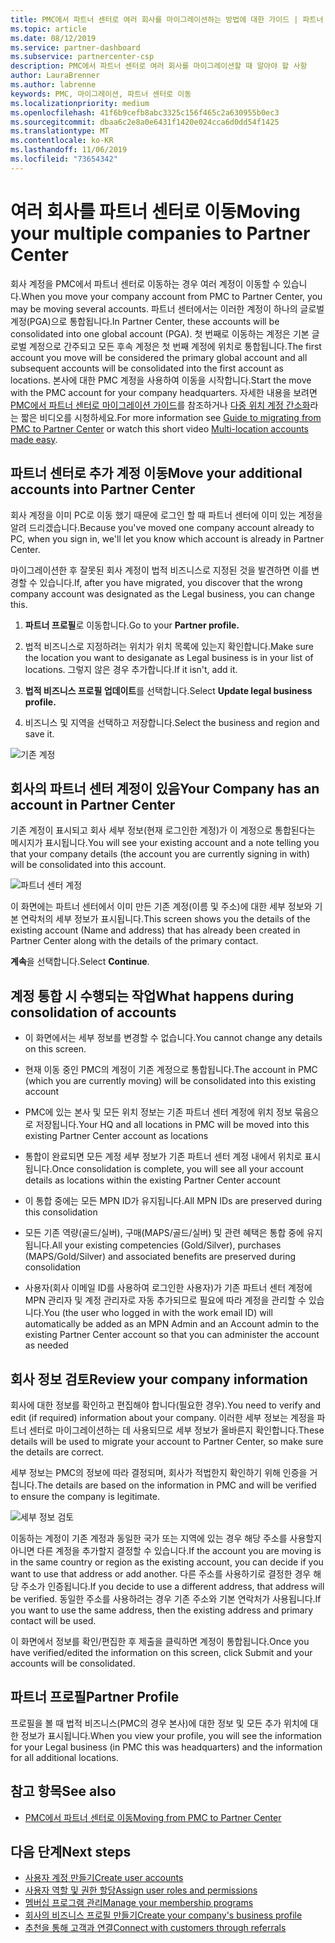 ```yaml
---
title: PMC에서 파트너 센터로 여러 회사를 마이그레이션하는 방법에 대한 가이드 | 파트너 센터
ms.topic: article
ms.date: 08/12/2019
ms.service: partner-dashboard
ms.subservice: partnercenter-csp
description: PMC에서 파트너 센터로 여러 회사를 마이그레이션할 때 알아야 할 사항
author: LauraBrenner
ms.author: labrenne
keywords: PMC, 마이그레이션, 파트너 센터로 이동
ms.localizationpriority: medium
ms.openlocfilehash: 41f6b9cefb8abc3325c156f465c2a630955b0ec3
ms.sourcegitcommit: dbaa6c2e8a0e6431f1420e024cca6d0dd54f1425
ms.translationtype: MT
ms.contentlocale: ko-KR
ms.lasthandoff: 11/06/2019
ms.locfileid: "73654342"
---
```

# <a name="moving-your-multiple-companies-to-partner-center"></a><span data-ttu-id="22d7f-104">여러 회사를 파트너 센터로 이동</span><span class="sxs-lookup"><span data-stu-id="22d7f-104">Moving your multiple companies to Partner Center</span></span>

<span data-ttu-id="22d7f-105">회사 계정을 PMC에서 파트너 센터로 이동하는 경우 여러 계정이 이동할 수 있습니다.</span><span class="sxs-lookup"><span data-stu-id="22d7f-105">When you move your company account from PMC to Partner Center, you may be moving several accounts.</span></span> <span data-ttu-id="22d7f-106">파트너 센터에서는 이러한 계정이 하나의 글로벌 계정(PGA)으로 통합됩니다.</span><span class="sxs-lookup"><span data-stu-id="22d7f-106">In Partner Center, these accounts will be consolidated into one global account (PGA).</span></span> <span data-ttu-id="22d7f-107">첫 번째로 이동하는 계정은 기본 글로벌 계정으로 간주되고 모든 후속 계정은 첫 번째 계정에 위치로 통합됩니다.</span><span class="sxs-lookup"><span data-stu-id="22d7f-107">The first account you move will be considered the primary global account and all subsequent accounts will be consolidated into the first account as locations.</span></span> <span data-ttu-id="22d7f-108">본사에 대한 PMC 계정을 사용하여 이동을 시작합니다.</span><span class="sxs-lookup"><span data-stu-id="22d7f-108">Start the move with the PMC account for your company headquarters.</span></span> <span data-ttu-id="22d7f-109">자세한 내용을 보려면 [PMC에서 파트너 센터로 마이그레이션 가이드](guide-to-migration.md)를 참조하거나 [다중 위치 계정 간소화](https://vimeo.com/290335248)라는 짧은 비디오를 시청하세요.</span><span class="sxs-lookup"><span data-stu-id="22d7f-109">For more information see [Guide to migrating from PMC to Partner Center](guide-to-migration.md) or watch this short video [Multi-location accounts made easy](https://vimeo.com/290335248).</span></span>

## <a name="move-your-additional-accounts-into-partner-center"></a><span data-ttu-id="22d7f-110">파트너 센터로 추가 계정 이동</span><span class="sxs-lookup"><span data-stu-id="22d7f-110">Move your additional accounts into Partner Center</span></span> 

<span data-ttu-id="22d7f-111">회사 계정을 이미 PC로 이동 했기 때문에 로그인 할 때 파트너 센터에 이미 있는 계정을 알려 드리겠습니다.</span><span class="sxs-lookup"><span data-stu-id="22d7f-111">Because you've moved one company account already to PC, when you sign in, we'll let you know which account is already in Partner Center.</span></span> 


<span data-ttu-id="22d7f-112">마이그레이션한 후 잘못된 회사 계정이 법적 비즈니스로 지정된 것을 발견하면 이를 변경할 수 있습니다.</span><span class="sxs-lookup"><span data-stu-id="22d7f-112">If, after you have migrated, you discover that the wrong company account was designated as the Legal business, you can change this.</span></span>

1. <span data-ttu-id="22d7f-113">**파트너 프로필**로 이동합니다.</span><span class="sxs-lookup"><span data-stu-id="22d7f-113">Go to your **Partner profile.**</span></span>

2. <span data-ttu-id="22d7f-114">법적 비즈니스로 지정하려는 위치가 위치 목록에 있는지 확인합니다.</span><span class="sxs-lookup"><span data-stu-id="22d7f-114">Make sure the location you want to desiganate as Legal business is in your list of locations.</span></span> <span data-ttu-id="22d7f-115">그렇지 않은 경우 추가합니다.</span><span class="sxs-lookup"><span data-stu-id="22d7f-115">If it isn't, add it.</span></span>

3. <span data-ttu-id="22d7f-116">**법적 비즈니스 프로필 업데이트**를 선택합니다.</span><span class="sxs-lookup"><span data-stu-id="22d7f-116">Select **Update legal business profile.**</span></span>

4. <span data-ttu-id="22d7f-117">비즈니스 및 지역을 선택하고 저장합니다.</span><span class="sxs-lookup"><span data-stu-id="22d7f-117">Select the business and region and save it.</span></span>

![기존 계정](images/migration/accountwithus.png)

## <a name="your-company-has-an-account-in-partner-center"></a><span data-ttu-id="22d7f-119">회사의 파트너 센터 계정이 있음</span><span class="sxs-lookup"><span data-stu-id="22d7f-119">Your Company has an account in Partner Center</span></span>

<span data-ttu-id="22d7f-120">기존 계정이 표시되고 회사 세부 정보(현재 로그인한 계정)가 이 계정으로 통합된다는 메시지가 표시됩니다.</span><span class="sxs-lookup"><span data-stu-id="22d7f-120">You will see your existing account and a note telling you that your company details (the account you are currently signing in with) will be consolidated into this account.</span></span>

![파트너 센터 계정](images/migration/existingaccount2.png)

<span data-ttu-id="22d7f-122">이 화면에는 파트너 센터에서 이미 만든 기존 계정(이름 및 주소)에 대한 세부 정보와 기본 연락처의 세부 정보가 표시됩니다.</span><span class="sxs-lookup"><span data-stu-id="22d7f-122">This screen shows you the details of the existing account (Name and address) that has already been created in Partner Center along with the details of the primary contact.</span></span> 

<span data-ttu-id="22d7f-123">**계속**을 선택합니다.</span><span class="sxs-lookup"><span data-stu-id="22d7f-123">Select **Continue**.</span></span>

## <a name="what-happens-during-consolidation-of-accounts"></a><span data-ttu-id="22d7f-124">계정 통합 시 수행되는 작업</span><span class="sxs-lookup"><span data-stu-id="22d7f-124">What happens during consolidation of accounts</span></span>

- <span data-ttu-id="22d7f-125">이 화면에서는 세부 정보를 변경할 수 없습니다.</span><span class="sxs-lookup"><span data-stu-id="22d7f-125">You cannot change any details on this screen.</span></span> 

- <span data-ttu-id="22d7f-126">현재 이동 중인 PMC의 계정이 기존 계정으로 통합됩니다.</span><span class="sxs-lookup"><span data-stu-id="22d7f-126">The account in PMC (which you are currently moving) will be consolidated into this existing account</span></span> 

- <span data-ttu-id="22d7f-127">PMC에 있는 본사 및 모든 위치 정보는 기존 파트너 센터 계정에 위치 정보 묶음으로 저장됩니다.</span><span class="sxs-lookup"><span data-stu-id="22d7f-127">Your HQ and all locations in PMC will be moved into this existing Partner Center account as locations</span></span>

- <span data-ttu-id="22d7f-128">통합이 완료되면 모든 계정 세부 정보가 기존 파트너 센터 계정 내에서 위치로 표시됩니다.</span><span class="sxs-lookup"><span data-stu-id="22d7f-128">Once consolidation is complete, you will see all your account details as locations within the existing Partner Center account</span></span> 

- <span data-ttu-id="22d7f-129">이 통합 중에는 모든 MPN ID가 유지됩니다.</span><span class="sxs-lookup"><span data-stu-id="22d7f-129">All MPN IDs are preserved during this consolidation</span></span>

- <span data-ttu-id="22d7f-130">모든 기존 역량(골드/실버), 구매(MAPS/골드/실버) 및 관련 혜택은 통합 중에 유지됩니다.</span><span class="sxs-lookup"><span data-stu-id="22d7f-130">All your existing competencies (Gold/Silver), purchases (MAPS/Gold/Silver) and associated benefits are preserved during consolidation</span></span>

- <span data-ttu-id="22d7f-131">사용자(회사 이메일 ID를 사용하여 로그인한 사용자)가 기존 파트너 센터 계정에 MPN 관리자 및 계정 관리자로 자동 추가되므로 필요에 따라 계정을 관리할 수 있습니다.</span><span class="sxs-lookup"><span data-stu-id="22d7f-131">You (the user who logged in with the work email ID) will automatically be added as an MPN Admin and an Account admin to the existing Partner Center account so that you can administer the account as needed</span></span> 


## <a name="review-your-company-information"></a><span data-ttu-id="22d7f-132">회사 정보 검토</span><span class="sxs-lookup"><span data-stu-id="22d7f-132">Review your company information</span></span>

<span data-ttu-id="22d7f-133">회사에 대한 정보를 확인하고 편집해야 합니다(필요한 경우).</span><span class="sxs-lookup"><span data-stu-id="22d7f-133">You need to verify and edit (if required) information about your company.</span></span> <span data-ttu-id="22d7f-134">이러한 세부 정보는 계정을 파트너 센터로 마이그레이션하는 데 사용되므로 세부 정보가 올바른지 확인합니다.</span><span class="sxs-lookup"><span data-stu-id="22d7f-134">These details will be used to migrate your account to Partner Center, so make sure the details are correct.</span></span> 

<span data-ttu-id="22d7f-135">세부 정보는 PMC의 정보에 따라 결정되며, 회사가 적법한지 확인하기 위해 인증을 거칩니다.</span><span class="sxs-lookup"><span data-stu-id="22d7f-135">The details are based on the information in PMC and will be verified to ensure the company is legitimate.</span></span> 

![세부 정보 검토](images/migration/review.png)

<span data-ttu-id="22d7f-137">이동하는 계정이 기존 계정과 동일한 국가 또는 지역에 있는 경우 해당 주소를 사용할지 아니면 다른 계정을 추가할지 결정할 수 있습니다.</span><span class="sxs-lookup"><span data-stu-id="22d7f-137">If the account you are moving is in the same country or region as the existing account, you can decide if you want to use that address or add another.</span></span> <span data-ttu-id="22d7f-138">다른 주소를 사용하기로 결정한 경우 해당 주소가 인증됩니다.</span><span class="sxs-lookup"><span data-stu-id="22d7f-138">If you decide to use a different address, that address will be verified.</span></span> <span data-ttu-id="22d7f-139">동일한 주소를 사용하려는 경우 기존 주소와 기본 연락처가 사용됩니다.</span><span class="sxs-lookup"><span data-stu-id="22d7f-139">If you want to use the same address, then the existing address and primary contact will be used.</span></span>

<span data-ttu-id="22d7f-140">이 화면에서 정보를 확인/편집한 후 제출을 클릭하면 계정이 통합됩니다.</span><span class="sxs-lookup"><span data-stu-id="22d7f-140">Once you have verified/edited the information on this screen, click Submit and your accounts will be consolidated.</span></span>

## <a name="partner-profile"></a><span data-ttu-id="22d7f-141">파트너 프로필</span><span class="sxs-lookup"><span data-stu-id="22d7f-141">Partner Profile</span></span>

<span data-ttu-id="22d7f-142">프로필을 볼 때 법적 비즈니스(PMC의 경우 본사)에 대한 정보 및 모든 추가 위치에 대한 정보가 표시됩니다.</span><span class="sxs-lookup"><span data-stu-id="22d7f-142">When you view your profile, you will see the information for your Legal business (in PMC this was headquarters) and the information for all additional locations.</span></span>

## <a name="see-also"></a><span data-ttu-id="22d7f-143">참고 항목</span><span class="sxs-lookup"><span data-stu-id="22d7f-143">See also</span></span>

- [<span data-ttu-id="22d7f-144">PMC에서 파트너 센터로 이동</span><span class="sxs-lookup"><span data-stu-id="22d7f-144">Moving from PMC to Partner Center</span></span>](move-pmc-pc-map.md)

## <a name="next-steps"></a><span data-ttu-id="22d7f-145">다음 단계</span><span class="sxs-lookup"><span data-stu-id="22d7f-145">Next steps</span></span>

- [<span data-ttu-id="22d7f-146">사용자 계정 만들기</span><span class="sxs-lookup"><span data-stu-id="22d7f-146">Create user accounts </span></span>](create-user-accounts-and-set-permissions.md)
- [<span data-ttu-id="22d7f-147">사용자 역할 및 권한 할당</span><span class="sxs-lookup"><span data-stu-id="22d7f-147">Assign user roles and permissions</span></span>](permissions-overview.md)
- [<span data-ttu-id="22d7f-148">멤버십 프로그램 관리</span><span class="sxs-lookup"><span data-stu-id="22d7f-148">Manage your membership programs</span></span>](renew-mpn-offers.md)
- [<span data-ttu-id="22d7f-149">회사의 비즈니스 프로필 만들기</span><span class="sxs-lookup"><span data-stu-id="22d7f-149">Create your company's business profile</span></span>](create-a-marketing-profile.md)
- [<span data-ttu-id="22d7f-150">추천을 통해 고객과 연결</span><span class="sxs-lookup"><span data-stu-id="22d7f-150">Connect with customers through referrals</span></span>](responding-to-referrals.md)
